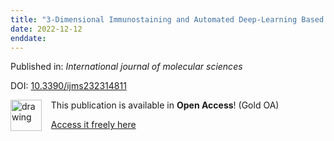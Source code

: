 ```yaml
---
title: "3-Dimensional Immunostaining and Automated Deep-Learning Based Analysis of Nerve Degeneration."
date: 2022-12-12
enddate:
---
```


Published in: *International journal of molecular sciences*

DOI: [10.3390/ijms232314811](https://doi.org/10.3390/ijms232314811)

<img src="https://upload.wikimedia.org/wikipedia/commons/thumb/7/77/Open_Access_logo_PLoS_transparent.svg/800px-Open_Access_logo_PLoS_transparent.svg.png" alt="drawing" width="50" align="left"/> &nbsp;&nbsp;&nbsp;This publication is available in **Open Access**! (Gold OA)

&nbsp;&nbsp;&nbsp;<a href="https://www.mdpi.com/1422-0067/23/23/14811/pdf?version=1669778705">Access it freely here</a>

